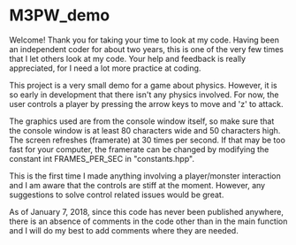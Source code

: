 # M3PW_demo

Welcome! Thank you for taking your time to look at my code. Having been an independent coder for about two years, this is one of the very few times that I let others look at my code. Your help and feedback is really appreciated, for I need a lot more practice at coding.

This project is a very small demo for a game about physics. However, it is so early in development that there isn't any physics involved. For now, the user controls a player by pressing the arrow keys to move and 'z' to attack.

The graphics used are from the console window itself, so make sure that the console window is at least 80 characters wide and 50 characters high. The screen refreshes (framerate) at 30 times per second. If that may be too fast for your computer, the framerate can be changed by modifying the constant int FRAMES_PER_SEC in "constants.hpp".

This is the first time I made anything involving a player/monster interaction and I am aware that the controls are stiff at the moment. However, any suggestions to solve control related issues would be great.

As of January 7, 2018, since this code has never been published anywhere, there is an absence of comments in the code other than in the main function and I will do my best to add comments where they are needed.
